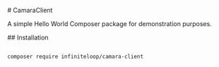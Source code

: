 \# CamaraClient



A simple Hello World Composer package for demonstration purposes.



\## Installation

```bash

composer require infiniteloop/camara-client

